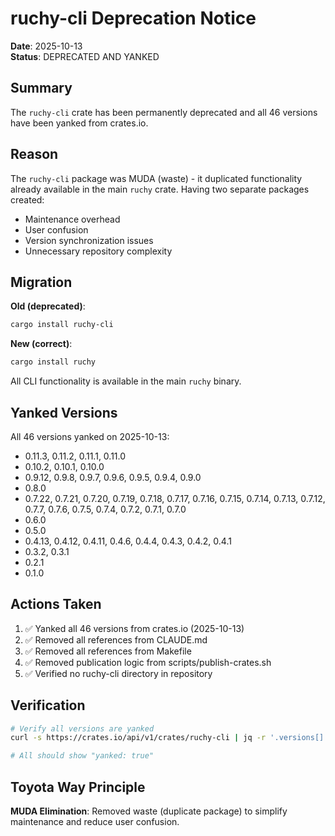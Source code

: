 # ruchy-cli Deprecation Notice

**Date**: 2025-10-13  
**Status**: DEPRECATED AND YANKED

## Summary

The `ruchy-cli` crate has been permanently deprecated and all 46 versions have been yanked from crates.io.

## Reason

The `ruchy-cli` package was MUDA (waste) - it duplicated functionality already available in the main `ruchy` crate. Having two separate packages created:
- Maintenance overhead
- User confusion
- Version synchronization issues
- Unnecessary repository complexity

## Migration

**Old (deprecated)**:
```bash
cargo install ruchy-cli
```

**New (correct)**:
```bash
cargo install ruchy
```

All CLI functionality is available in the main `ruchy` binary.

## Yanked Versions

All 46 versions yanked on 2025-10-13:
- 0.11.3, 0.11.2, 0.11.1, 0.11.0
- 0.10.2, 0.10.1, 0.10.0
- 0.9.12, 0.9.8, 0.9.7, 0.9.6, 0.9.5, 0.9.4, 0.9.0
- 0.8.0
- 0.7.22, 0.7.21, 0.7.20, 0.7.19, 0.7.18, 0.7.17, 0.7.16, 0.7.15, 0.7.14, 0.7.13, 0.7.12, 0.7.7, 0.7.6, 0.7.5, 0.7.4, 0.7.2, 0.7.1, 0.7.0
- 0.6.0
- 0.5.0
- 0.4.13, 0.4.12, 0.4.11, 0.4.6, 0.4.4, 0.4.3, 0.4.2, 0.4.1
- 0.3.2, 0.3.1
- 0.2.1
- 0.1.0

## Actions Taken

1. ✅ Yanked all 46 versions from crates.io (2025-10-13)
2. ✅ Removed all references from CLAUDE.md
3. ✅ Removed all references from Makefile
4. ✅ Removed publication logic from scripts/publish-crates.sh
5. ✅ Verified no ruchy-cli directory in repository

## Verification

```bash
# Verify all versions are yanked
curl -s https://crates.io/api/v1/crates/ruchy-cli | jq -r '.versions[] | "\(.num) - yanked: \(.yanked)"'

# All should show "yanked: true"
```

## Toyota Way Principle

**MUDA Elimination**: Removed waste (duplicate package) to simplify maintenance and reduce user confusion.
